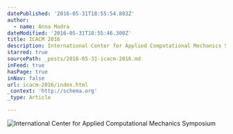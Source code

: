 ```yaml
---
datePublished: '2016-05-31T18:55:54.803Z'
author:
  - name: Anna Madra
dateModified: '2016-05-31T18:55:46.300Z'
title: ICACM 2016
description: International Center for Applied Computational Mechanics Symposium
starred: true
sourcePath: _posts/2016-05-31-icacm-2016.md
inFeed: true
hasPage: true
inNav: false
url: icacm-2016/index.html
_context: 'http://schema.org'
_type: Article

---
```

![International Center for Applied Computational Mechanics Symposium](https://s3-us-west-2.amazonaws.com/the-grid-img/p/30744aa136c962db57c3bf510e435e11e09b599e.jpg)